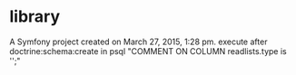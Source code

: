 library
=======

A Symfony project created on March 27, 2015, 1:28 pm.
execute after doctrine:schema:create in psql "COMMENT ON COLUMN readlists.type is '';"